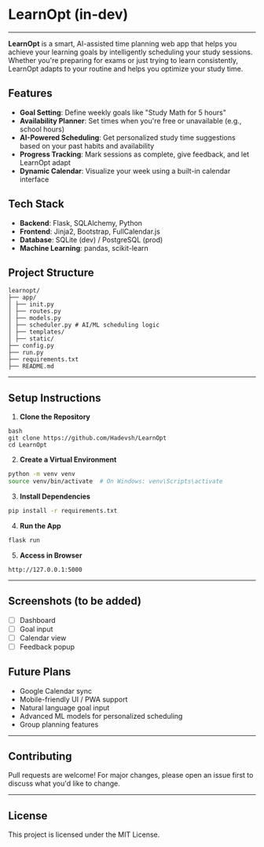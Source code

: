 # LearnOpt (in-dev)
---
**LearnOpt** is a smart, AI-assisted time planning web app that helps you achieve your learning goals by intelligently scheduling your study sessions. Whether you're preparing for exams or just trying to learn consistently, LearnOpt adapts to your routine and helps you optimize your study time.

## Features

- **Goal Setting**: Define weekly goals like "Study Math for 5 hours"
- **Availability Planner**: Set times when you're free or unavailable (e.g., school hours)
- **AI-Powered Scheduling**: Get personalized study time suggestions based on your past habits and availability
- **Progress Tracking**: Mark sessions as complete, give feedback, and let LearnOpt adapt
- **Dynamic Calendar**: Visualize your week using a built-in calendar interface

## Tech Stack

- **Backend**: Flask, SQLAlchemy, Python
- **Frontend**: Jinja2, Bootstrap, FullCalendar.js
- **Database**: SQLite (dev) / PostgreSQL (prod)
- **Machine Learning**: pandas, scikit-learn

## Project Structure

```
learnopt/
├── app/
│ ├── init.py
│ ├── routes.py
│ ├── models.py
│ ├── scheduler.py # AI/ML scheduling logic
│ ├── templates/
│ ├── static/
├── config.py
├── run.py
├── requirements.txt
├── README.md
```

---

## Setup Instructions

1. **Clone the Repository**
```
bash
git clone https://github.com/Hadevsh/LearnOpt
cd LearnOpt
```

2. **Create a Virtual Environment**
```bash
python -m venv venv
source venv/bin/activate  # On Windows: venv\Scripts\activate
```

3. **Install Dependencies**
```bash
pip install -r requirements.txt
```

4. **Run the App**
```bash
flask run
```

5. **Access in Browser**
```
http://127.0.0.1:5000
```

---

## Screenshots (to be added)

- [ ] Dashboard
- [ ] Goal input
- [ ] Calendar view
- [ ] Feedback popup

## Future Plans

- Google Calendar sync
- Mobile-friendly UI / PWA support
- Natural language goal input
- Advanced ML models for personalized scheduling
- Group planning features

---

## Contributing

Pull requests are welcome! For major changes, please open an issue first to discuss what you'd like to change.

---

## License

This project is licensed under the MIT License.
